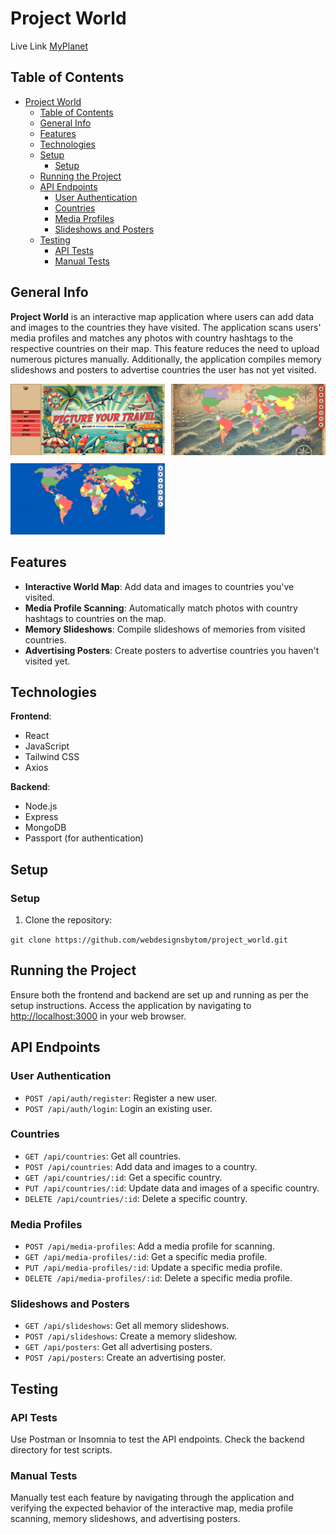 # Project World

Live Link [MyPlanet](https://myplanetview.netlify.app/)

## Table of Contents

- [Project World](#project-world)
  - [Table of Contents](#table-of-contents)
  - [General Info](#general-info)
  - [Features](#features)
  - [Technologies](#technologies)
  - [Setup](#setup)
    - [Setup](#setup-1)
  - [Running the Project](#running-the-project)
  - [API Endpoints](#api-endpoints)
    - [User Authentication](#user-authentication)
    - [Countries](#countries)
    - [Media Profiles](#media-profiles)
    - [Slideshows and Posters](#slideshows-and-posters)
  - [Testing](#testing)
    - [API Tests](#api-tests)
    - [Manual Tests](#manual-tests)

## General Info

**Project World** is an interactive map application where users can add data and images to the countries they have visited. The application scans users' media profiles and matches any photos with country hashtags to the respective countries on their map. This feature reduces the need to upload numerous pictures manually. Additionally, the application compiles memory slideshows and posters to advertise countries the user has not yet visited.

<div style="display: grid; grid-template-columns: repeat(2, 1fr); gap: 10px;">
  <div><img src="./assets/images/main_image2.png" alt="Card Album" style="width: 100%;"/></div>
  <div><img src="./assets/images/main_image.png" alt="Trading Card Game" style="width: 100%;"/></div>
  <div><img src="./assets/images/main_image3.png" alt="Card Album" style="width: 100%;"/></div>
</div>


## Features

- **Interactive World Map**: Add data and images to countries you've visited.
- **Media Profile Scanning**: Automatically match photos with country hashtags to countries on the map.
- **Memory Slideshows**: Compile slideshows of memories from visited countries.
- **Advertising Posters**: Create posters to advertise countries you haven't visited yet.

## Technologies

**Frontend**:

- React
- JavaScript
- Tailwind CSS
- Axios

**Backend**:

- Node.js
- Express
- MongoDB
- Passport (for authentication)

## Setup

### Setup

1. Clone the repository:

`git clone https://github.com/webdesignsbytom/project_world.git`

## Running the Project

Ensure both the frontend and backend are set up and running as per the setup instructions.
Access the application by navigating to [http://localhost:3000](http://localhost:3000) in your web browser.

## API Endpoints

### User Authentication

- `POST /api/auth/register`: Register a new user.
- `POST /api/auth/login`: Login an existing user.

### Countries

- `GET /api/countries`: Get all countries.
- `POST /api/countries`: Add data and images to a country.
- `GET /api/countries/:id`: Get a specific country.
- `PUT /api/countries/:id`: Update data and images of a specific country.
- `DELETE /api/countries/:id`: Delete a specific country.

### Media Profiles

- `POST /api/media-profiles`: Add a media profile for scanning.
- `GET /api/media-profiles/:id`: Get a specific media profile.
- `PUT /api/media-profiles/:id`: Update a specific media profile.
- `DELETE /api/media-profiles/:id`: Delete a specific media profile.

### Slideshows and Posters

- `GET /api/slideshows`: Get all memory slideshows.
- `POST /api/slideshows`: Create a memory slideshow.
- `GET /api/posters`: Get all advertising posters.
- `POST /api/posters`: Create an advertising poster.

## Testing

### API Tests

Use Postman or Insomnia to test the API endpoints. Check the backend directory for test scripts.

### Manual Tests

Manually test each feature by navigating through the application and verifying the expected behavior of the interactive map, media profile scanning, memory slideshows, and advertising posters.
